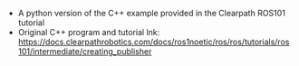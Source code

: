 - A python version of the C++ example provided in the Clearpath ROS101 tutorial
- Original C++ program and tutorial lnk: https://docs.clearpathrobotics.com/docs/ros1noetic/ros/ros/tutorials/ros101/intermediate/creating_publisher
